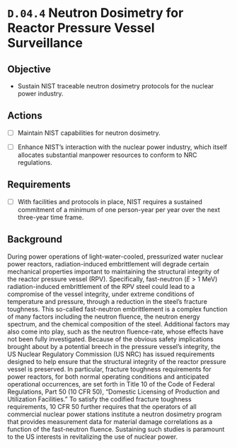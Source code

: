 # `D.04.4` Neutron Dosimetry for Reactor Pressure Vessel Surveillance

## Objective

- Sustain NIST traceable neutron dosimetry protocols for the nuclear power
industry.

## Actions

- [ ] Maintain NIST capabilities for neutron dosimetry.

- [ ] Enhance NIST’s interaction with the nuclear power industry, which itself
allocates substantial manpower resources to conform to NRC regulations.

## Requirements

- [ ] With facilities and protocols in place, NIST requires a sustained
commitment of a minimum of one person-year per year over the next three-year
time frame.

## Background

During power operations of light-water-cooled, pressurized water nuclear power
reactors, radiation-induced embrittlement will degrade certain mechanical
properties important to maintaining the structural integrity of the reactor
pressure vessel (RPV). Specifically, fast-neutron ($E$ \> 1 MeV)
radiation-induced embrittlement of the RPV steel could lead to a compromise of
the vessel integrity, under extreme conditions of temperature and pressure,
through a reduction in the steel’s fracture toughness. This so-called
fast-neutron embrittlement is a complex function of many factors including the
neutron fluence, the neutron energy spectrum, and the chemical composition of
the steel. Additional factors may also come into play, such as the neutron
fluence-rate, whose effects have not been fully investigated. Because of the
obvious safety implications brought about by a potential breech in the pressure
vessel’s integrity, the US Nuclear Regulatory Commission (US NRC) has issued
requirements designed to help ensure that the structural integrity of the
reactor pressure vessel is preserved. In particular, fracture toughness
requirements for power reactors, for both normal operating conditions and
anticipated operational occurrences, are set forth in Title 10 of the Code of
Federal Regulations, Part 50 (10 CFR 50), “Domestic Licensing of Production and
Utilization Facilities.” To satisfy the codified fracture toughness
requirements, 10 CFR 50 further requires that the operators of all commercial
nuclear power stations institute a neutron dosimetry program that provides
measurement data for material damage correlations as a function of the
fast-neutron fluence. Sustaining such studies is paramount to the US interests
in revitalizing the use of nuclear power.
